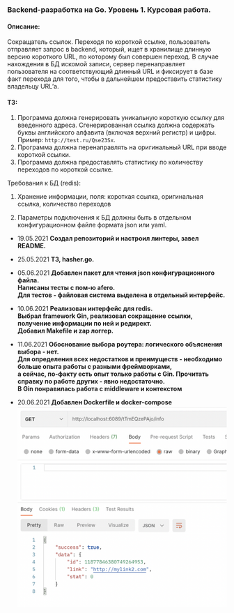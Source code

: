 ### Backend-разработка на Go. Уровень 1. Курсовая работа.
#### Описание:
Сокращатель ссылок. Переходя по короткой ссылке, пользователь отправляет запрос в
backend, который, ищет в хранилище длинную версию короткого URL, по которому был совершен переход. В случае нахождения в БД искомой
записи, сервер перенаправляет пользователя на соответствующий длинный URL и фиксирует в базе
факт перехода для того, чтобы в дальнейшем предоставить статистику владельцу URL’а.

#### ТЗ:
1) Программа должна генерировать уникальную короткую ссылку для введенного адреса.
   Сгенерированная ссылка должна содержать буквы английского алфавита (включая верхний регистр) и цифры.
   Пример: `http://test.ru/Qse23Sx`.
2) Программа должна перенаправлять на оригинальный URL при вводе короткой ссылки.
3) Программа должна предоставлять статистику по количеству переходов по короткой ссылке.

Требования к БД (redis):
1) Хранение информации, поля:
   короткая ссылка, оригинальная ссылка, количество переходов

2) Параметры подключения к БД должны быть в отдельном конфигурационном файле формата json или yaml.

- 19.05.2021 **Создал репозиторий и настроил линтеры, завел README.**
- 25.05.2021 **ТЗ, hasher.go.**
- 05.06.2021 **Добавлен пакет для чтения json конфигурационного файла.**  
             **Написаны тесты с пом-ю afero.**  
             **Для тестов - файловая система выделена в отдельный интерфейс.**  
- 10.06.2021 **Реализован интерфейс для redis.**  
             **Выбрал framework Gin, реализовал сокращение ссылки, получение информации по ней и редирект.**  
             **Добавил Makefile и zap логгер.**
  
- 11.06.2021 **Обоснование выбора роутера: логического объяснения выбора - нет.  
  Для определения всех недостатков и преимуществ - необходимо больше опыта работы с разными фреймворками,  
  а сейчас, по-факту есть опыт только работы с Gin. Прочитать справку по работе других - явно недостаточно.  
  В Gin понравилась работа с middleware и контекстом**
  
- 20.06.2021 **Добавлен Dockerfile и docker-compose**
![Screenshot](Screenshot.png)
